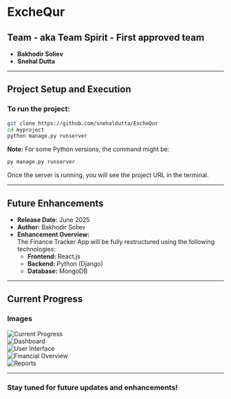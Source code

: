 # ExcheQur

## Team - aka Team Spirit - First approved team
- **Bakhodir Soliev**
- **Snehal Dutta**

---

## Project Setup and Execution

### To run the project:
```bash
git clone https://github.com/snehaldutta/ExcheQur
cd myproject
python manage.py runserver
```

**Note:** For some Python versions, the command might be:
```bash
py manage.py runserver
```

Once the server is running, you will see the project URL in the terminal.

---

## Future Enhancements
- **Release Date:** June 2025  
- **Author:** Bakhodir Soliev  
- **Enhancement Overview:**  
  The Finance Tracker App will be fully restructured using the following technologies:
  - **Frontend:** React.js
  - **Backend:** Python (Django)
  - **Database:** MongoDB

---

## Current Progress

### Images

![Current Progress](https://github.com/user-attachments/assets/6b4b6ba4-1d54-4734-aa27-bc5439ed5235)  
![Dashboard](https://github.com/user-attachments/assets/68938d39-cf29-4a01-b5f6-897bfe4f49b7)  
![User Interface](https://github.com/user-attachments/assets/a66435a0-6303-4e69-bd33-051459227325)  
![Financial Overview](https://github.com/user-attachments/assets/08d47e8e-1cf5-4cab-b694-95bc48adace3)  
![Reports](https://github.com/user-attachments/assets/253d28e0-6346-47bd-a293-df466a89963e)  

---

### Stay tuned for future updates and enhancements!

